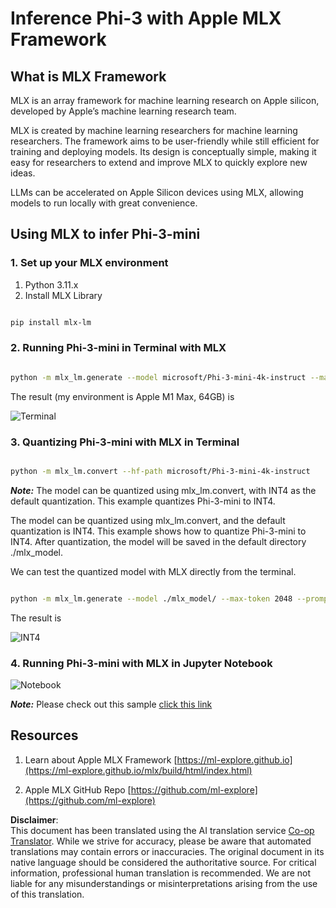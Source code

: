<!--
CO_OP_TRANSLATOR_METADATA:
{
  "original_hash": "dcb656f3d206fc4968e236deec5d4384",
  "translation_date": "2025-07-09T20:05:08+00:00",
  "source_file": "md/01.Introduction/03/MLX_Inference.md",
  "language_code": "en"
}
-->
# **Inference Phi-3 with Apple MLX Framework**

## **What is MLX Framework**

MLX is an array framework for machine learning research on Apple silicon, developed by Apple’s machine learning research team.

MLX is created by machine learning researchers for machine learning researchers. The framework aims to be user-friendly while still efficient for training and deploying models. Its design is conceptually simple, making it easy for researchers to extend and improve MLX to quickly explore new ideas.

LLMs can be accelerated on Apple Silicon devices using MLX, allowing models to run locally with great convenience.

## **Using MLX to infer Phi-3-mini**

### **1. Set up your MLX environment**

1. Python 3.11.x  
2. Install MLX Library

```bash

pip install mlx-lm

```

### **2. Running Phi-3-mini in Terminal with MLX**

```bash

python -m mlx_lm.generate --model microsoft/Phi-3-mini-4k-instruct --max-token 2048 --prompt  "<|user|>\nCan you introduce yourself<|end|>\n<|assistant|>"

```

The result (my environment is Apple M1 Max, 64GB) is

![Terminal](../../../../../imgs/01/03/MLX/01.png)

### **3. Quantizing Phi-3-mini with MLX in Terminal**

```bash

python -m mlx_lm.convert --hf-path microsoft/Phi-3-mini-4k-instruct

```

***Note:*** The model can be quantized using mlx_lm.convert, with INT4 as the default quantization. This example quantizes Phi-3-mini to INT4.

The model can be quantized using mlx_lm.convert, and the default quantization is INT4. This example shows how to quantize Phi-3-mini to INT4. After quantization, the model will be saved in the default directory ./mlx_model.

We can test the quantized model with MLX directly from the terminal.

```bash

python -m mlx_lm.generate --model ./mlx_model/ --max-token 2048 --prompt  "<|user|>\nCan you introduce yourself<|end|>\n<|assistant|>"

```

The result is

![INT4](../../../../../imgs/01/03/MLX/02.png)

### **4. Running Phi-3-mini with MLX in Jupyter Notebook**

![Notebook](../../../../../imgs/01/03/MLX/03.png)

***Note:*** Please check out this sample [click this link](../../../../../code/03.Inference/MLX/MLX_DEMO.ipynb)

## **Resources**

1. Learn about Apple MLX Framework [https://ml-explore.github.io](https://ml-explore.github.io/mlx/build/html/index.html)

2. Apple MLX GitHub Repo [https://github.com/ml-explore](https://github.com/ml-explore)

**Disclaimer**:  
This document has been translated using the AI translation service [Co-op Translator](https://github.com/Azure/co-op-translator). While we strive for accuracy, please be aware that automated translations may contain errors or inaccuracies. The original document in its native language should be considered the authoritative source. For critical information, professional human translation is recommended. We are not liable for any misunderstandings or misinterpretations arising from the use of this translation.
